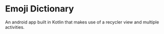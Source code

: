# Emoji Dictionary

An android app built in Kotlin that makes use of a recycler view and multiple activities.